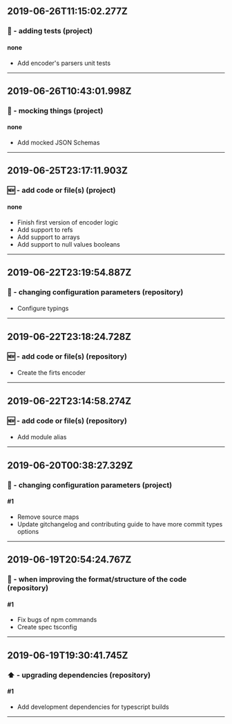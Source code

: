 ## 2019-06-26T11:15:02.277Z
### 🚥 - adding tests (project)

#### none

- Add encoder's parsers unit tests

-----------------------------

## 2019-06-26T10:43:01.998Z
### 🤡 - mocking things (project)

#### none

- Add mocked JSON Schemas

-----------------------------

## 2019-06-25T23:17:11.903Z
### 🆕 - add code or file(s) (project)

#### none

- Finish first version of encoder logic
- Add support to refs
- Add support to arrays
- Add support to null values booleans

-----------------------------

## 2019-06-22T23:19:54.887Z
### 🔧 - changing configuration parameters (repository)

#### 

- Configure typings

-----------------------------

## 2019-06-22T23:18:24.728Z
### 🆕 - add code or file(s) (repository)

#### 

- Create the firts encoder

-----------------------------

## 2019-06-22T23:14:58.274Z
### 🆕 - add code or file(s) (repository)

#### 

- Add module alias

-----------------------------

## 2019-06-20T00:38:27.329Z
### 🔧 - changing configuration parameters (project)

#### #1

- Remove source maps
- Update gitchangelog and contributing guide to have more commit types options

-----------------------------

## 2019-06-19T20:54:24.767Z
### 🎨 - when improving the format/structure of the code (repository)

#### #1

- Fix bugs of npm commands
- Create spec tsconfig

-----------------------------

## 2019-06-19T19:30:41.745Z
### ⬆️ - upgrading dependencies (repository)

#### #1

- Add development dependencies for typescript builds

-----------------------------

